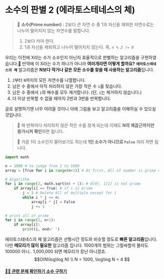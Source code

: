 # 소수의 판별 2 (에라토스테네스의 체)

> 📌 **소수(Prime number)** : 2보다 큰 자연 수 중 1과 자신을 제외한 자연수로는 나누어 떨어지지 않는 자연수를 말합니다.
> 1. 2보다 커야 한다.
> 2. 1과 자신을 제외하고 나누어 떨어지지 않는다. 즉, _`n % 2 != 0`_

우리는 이전에 X라는 수가 소수인지 아닌지 효율적으로 판별하는 알고리즘을 구현하였습니다.[🔗](https://github.com/dustin-kang/Programming-Team-Notes/blob/Python/math-algorithm/judge_prime_number.md) 만약에 이 X라는 수가 하나가 아니라 **여러개라면 어떻게 할까요?**  **`에라토스테네스의 체`** 알고리즘은 **N보다 작거나 같은 모든 소수를 찾을 때 사용하는 알고리즘**입니다. 

1. `2`부터 `N`까지의 모든 자연수를 나열합니다.
2. 남은 수 중에서 아직 처리하지 않은 가장 작은 수 `i`를 찾습니다.
3. 남은 수 중에서 `i`의 배수를 모두 제거합니다. (단, `i`는 제거하지 않습니다.)
4. 더 이상 반복할 수 없을 때까지 2번과 3번을 반복합니다.

글로 설명하기엔 너무 어려울 것이니 아래 그림을 보고 알고리즘을 이해하실 수 있으실 것입니다. 

[]()

> 📌 매 반복마다 처리하지 않은 작은 수를 찾게 되는데 이때도 **N의 제곱근까지만 증가시켜 확인**하면 됩니다.
> 
> 📌 가끔 1이 소수인지 물어보기도 하는데 **1인 소수가 아니므로 `False`** 처리 하면 됩니다.

```python
import math

n = 1000 # to judge from 2 to 1000
array = [True for i in range(n+1)] # At first, All of number is prime number(True)

# Algorithm
for i in range(2, math.sqrt(n) + 1): # 0[0], 1[1] is not prime 
    if array[i] == True: # if i is prime
        j = 2 # Delete All of multiple except for i
        while i * j <= n:
            array[i * j] = False
            j += 1
        
# print all of prime
for i in range(2, n+1):
    if array[i]:
        print(i, end=' ')

```

에라토스테네스의 체 알고리즘은 선형시간 정도와 비슷할 정도로 **빠른 알고리즘**입니다. 다만 **메모리가 많이 필요한** 알고리즘 입니다. 1000개의 범위는 그럴싸할지 몰라도 100000 아니.. 1,000,000 되면 메모리가 장난 아니겠죠. 
 $$O(N\log\log N) \\ N = 1000, \log\log N = 4 $$


 #### [👨‍💻 관련 문제 확인하기 소수 구하기]()